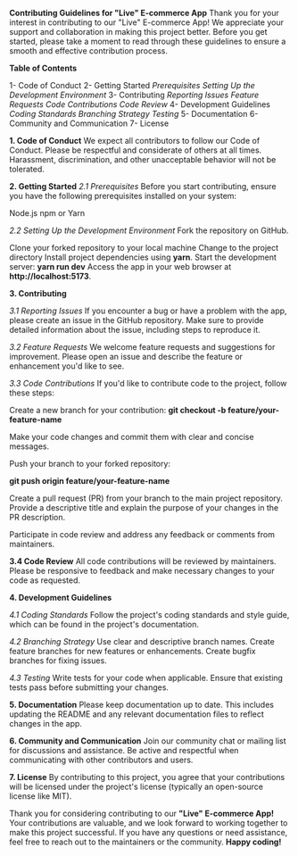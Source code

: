 **Contributing Guidelines for "Live" E-commerce App**
Thank you for your interest in contributing to our "Live" E-commerce App! We appreciate your support and collaboration in making this project better. Before you get started, please take a moment to read through these guidelines to ensure a smooth and effective contribution process.

**Table of Contents**

1- Code of Conduct
2- Getting Started
      _Prerequisites
      Setting Up the Development Environment_
3- Contributing
      _Reporting Issues
      Feature Requests
      Code Contributions
      Code Review_
4- Development Guidelines
      _Coding Standards
      Branching Strategy
      Testing_
5- Documentation
6- Community and Communication
7- License


**1. Code of Conduct**
We expect all contributors to follow our Code of Conduct. Please be respectful and considerate of others at all times. Harassment, discrimination, and other unacceptable behavior will not be tolerated.

**2. Getting Started**
_2.1 Prerequisites_
Before you start contributing, ensure you have the following prerequisites installed on your system:

Node.js
npm or Yarn

_2.2 Setting Up the Development Environment_
Fork the repository on GitHub.

Clone your forked repository to your local machine
Change to the project directory
Install project dependencies using **yarn**.
Start the development server: **yarn run dev**
Access the app in your web browser at **http://localhost:5173**.


**3. Contributing**

_3.1 Reporting Issues_
If you encounter a bug or have a problem with the app, please create an issue in the GitHub repository. Make sure to provide detailed information about the issue, including steps to reproduce it.

_3.2 Feature Requests_
We welcome feature requests and suggestions for improvement. Please open an issue and describe the feature or enhancement you'd like to see.

_3.3 Code Contributions_
If you'd like to contribute code to the project, follow these steps:

Create a new branch for your contribution:
**git checkout -b feature/your-feature-name**

Make your code changes and commit them with clear and concise messages.

Push your branch to your forked repository:

**git push origin feature/your-feature-name**

Create a pull request (PR) from your branch to the main project repository. Provide a descriptive title and explain the purpose of your changes in the PR description.

Participate in code review and address any feedback or comments from maintainers.

**3.4 Code Review**
All code contributions will be reviewed by maintainers. Please be responsive to feedback and make necessary changes to your code as requested.

**4. Development Guidelines**

_4.1 Coding Standards_
Follow the project's coding standards and style guide, which can be found in the project's documentation.

_4.2 Branching Strategy_
Use clear and descriptive branch names.
Create feature branches for new features or enhancements.
Create bugfix branches for fixing issues.

_4.3 Testing_
Write tests for your code when applicable.
Ensure that existing tests pass before submitting your changes.

**5. Documentation**
Please keep documentation up to date. This includes updating the README and any relevant documentation files to reflect changes in the app.

**6. Community and Communication**
Join our community chat or mailing list for discussions and assistance. Be active and respectful when communicating with other contributors and users.

**7. License**
By contributing to this project, you agree that your contributions will be licensed under the project's license (typically an open-source license like MIT).

Thank you for considering contributing to our **"Live" E-commerce App!** Your contributions are valuable, and we look forward to working together to make this project successful. If you have any questions or need assistance, feel free to reach out to the maintainers or the community. **Happy coding!**

